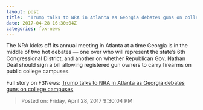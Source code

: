 ```yaml
---
layout: post
title:  "Trump talks to NRA in Atlanta as Georgia debates guns on college campuses"
date: 2017-04-28 16:30:04Z
categories: fox-news
---
```


The NRA kicks off its annual meeting in Atlanta at a time Georgia is in the middle of two hot debates — one over who will represent the state’s 6th Congressional District, and another on whether Republican Gov. Nathan Deal should sign a bill allowing registered gun owners to carry firearms on public college campuses.


Full story on F3News: [Trump talks to NRA in Atlanta as Georgia debates guns on college campuses](http://www.f3nws.com/n/m3j4SB)

> Posted on: Friday, April 28, 2017 9:30:04 PM
